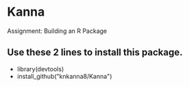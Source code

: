 # Kanna
Assignment: Building an R Package

## Use these 2 lines to install this package.
* library(devtools)
* install_github("knkanna8/Kanna")
